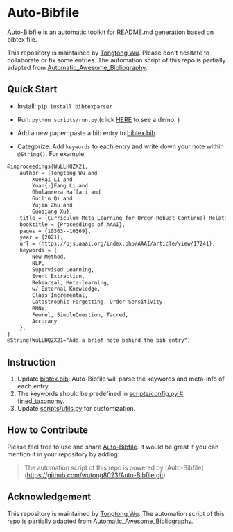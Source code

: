 # Auto-Bibfile
Auto-Bibfile is an automatic toolkit for README.md generation based on bibtex file.

This repository is maintained by [Tongtong Wu](https://wutong8023.site). Please don't hesitate to collaborate or fix some entries. The automation script of this repo is partially adapted from [Automatic_Awesome_Bibliography](https://github.com/TLESORT/Automatic_Awesome_Bibliography).

## Quick Start
- Install: 
```pip install bibtexparser```

- Run: 
```python scripts/run.py```  (click [HERE](https://github.com/wutong8023/Auto-Bibfile/tree/master/your_topic4all) to see a demo.
)

- Add a new paper: 
paste a bib entry to [bibtex.bib](https://github.com/wutong8023/Auto-Bibfile/blob/master/bibtex.bib).

- Categorize:
Add ```keywords``` to each entry and write down your note within ```@String()```. For example,

```latex
@inproceedings{WuLLHQZX21,
    author = {Tongtong Wu and
        Xuekai Li and
        Yuan{-}Fang Li and
        Gholamreza Haffari and
        Guilin Qi and
        Yujin Zhu and
        Guoqiang Xu},
    title = {Curriculum-Meta Learning for Order-Robust Continual Relation Extraction},
    booktitle = {Proceedings of AAAI},
    pages = {10363--10369},
    year = {2021},
    url = {https://ojs.aaai.org/index.php/AAAI/article/view/17241},
    keywords = {
        New Method,
        NLP,
        Supervised Learning,
        Event Extraction,
        Rehearsal, Meta-learning,
        w/ External Knowledge,
        Class Incremental,
        Catastrophic Forgetting, Order Sensitivity,
        RNNs,
        Fewrel, SimpleQuestion, Tacred,
        Accuracy
    },
}
@String(WuLLHQZX21="Add a brief note behind the bib entry")
```

## Instruction
1. Update [bibtex.bib](https://github.com/wutong8023/Auto-Bibfile/blob/master/bibtex.bib): Auto-Bibfile will parse the keywords and meta-info of each entry.
2. The keywords should be predefined in [scripts/config.py # fined_taxonomy](https://github.com/wutong8023/Auto-Bibfile/tree/master/scripts/config.py#L20-L73).
3. Update [scripts/utils.py](https://github.com/wutong8023/Auto-Bibfile/blob/master/scripts/utils.py) for customization.

## How to Contribute
Please feel free to use and share [Auto-Bibfile](https://github.com/wutong8023/Auto-Bibfile.git). It would be great 
if you can mention it in your repository by adding:
> The automation script of this repo is powered by \[Auto-Bibfile\](https://github.com/wutong8023/Auto-Bibfile.git).

## Acknowledgement
This repository is maintained by [Tongtong Wu](https://wutong8023.site). The automation script of this repo is partially adapted from [Automatic_Awesome_Bibliography](https://github.com/TLESORT/Automatic_Awesome_Bibliography).
